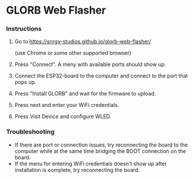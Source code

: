 # GLORB Web Flasher

### Instructions

1. Go to https://snrgy-studios.github.io/glorb-web-flasher/ 

   (use Chrome or some other supported browser)

2. Press "Connect". A meny with available ports should show up. 

3. Connect the ESP32-board to the computer and connect to the port that pops up.

4. Press "Install GLORB" and wait for the firmware to upload.

5. Press next and enter your WiFi credentials.

6. Press Visit Device and configure WLED.

### Troubleshooting

* If there are port or connection issues, try reconnecting the board to the computer while at the same time bridging the BOOT connection on the board.
* If the menu for entering WiFi credentials doesn't show up after installation is complete, try reconnecting the board. 